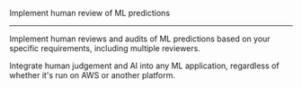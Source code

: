 Implement human review of ML predictions

----------

Implement human reviews and audits of ML predictions based on your specific requirements, including multiple reviewers.

Integrate human judgement and AI into any ML application, regardless of whether it's run on AWS or another platform.